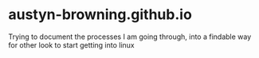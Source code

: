 # austyn-browning.github.io
Trying to document the processes I am going through, into a findable way for other look to start getting into linux

